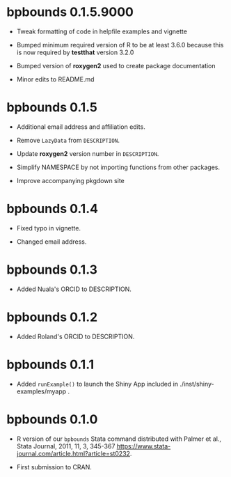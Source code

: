 # bpbounds 0.1.5.9000

* Tweak formatting of code in helpfile examples and vignette

* Bumped minimum required version of R to be at least 3.6.0 because this is now required by **testthat** version 3.2.0

* Bumped version of **roxygen2** used to create package documentation

* Minor edits to README.md

# bpbounds 0.1.5

* Additional email address and affiliation edits.

* Remove `LazyData` from `DESCRIPTION`.

* Update **roxygen2** version number in `DESCRIPTION`.

* Simplify NAMESPACE by not importing functions from other packages.

* Improve accompanying pkgdown site

# bpbounds 0.1.4

* Fixed typo in vignette.

* Changed email address.

# bpbounds 0.1.3

* Added Nuala's ORCID to DESCRIPTION.

# bpbounds 0.1.2

* Added Roland's ORCID to DESCRIPTION.

# bpbounds 0.1.1

* Added `runExample()` to launch the Shiny App included in ./inst/shiny-examples/myapp .

# bpbounds 0.1.0

* R version of our `bpbounds` Stata command distributed with Palmer et al., Stata Journal, 2011, 11, 3, 345-367 <https://www.stata-journal.com/article.html?article=st0232>.

* First submission to CRAN.
